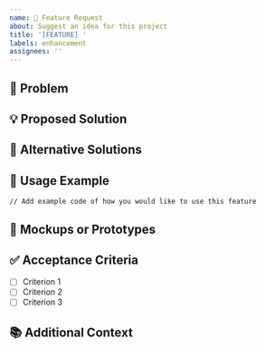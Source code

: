 ```yaml
---
name: 🚀 Feature Request
about: Suggest an idea for this project
title: '[FEATURE] '
labels: enhancement
assignees: ''
---
```


## 🎯 Problem
<!-- Describe the problem your feature solves. For example: "I'm always frustrated when..." -->

## 💡 Proposed Solution
<!-- Describe the solution you'd like -->

## 🔄 Alternative Solutions
<!-- Describe alternative solutions or features you've considered -->

## 📝 Usage Example
```tsx
// Add example code of how you would like to use this feature
```

## 🎨 Mockups or Prototypes
<!-- If applicable, add mockups or prototypes -->

## ✅ Acceptance Criteria
- [ ] Criterion 1
- [ ] Criterion 2
- [ ] Criterion 3

## 📚 Additional Context
<!-- Add any other context or screenshots about the feature request here --> 